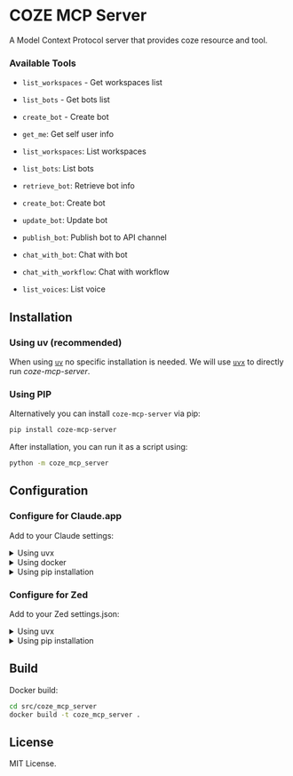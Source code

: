 # COZE MCP Server

A Model Context Protocol server that provides coze resource and tool.

### Available Tools

- `list_workspaces` - Get workspaces list
- `list_bots` - Get bots list
- `create_bot` - Create bot

- `get_me`: Get self user info
- `list_workspaces`: List workspaces
- `list_bots`: List bots
- `retrieve_bot`: Retrieve bot info
- `create_bot`: Create bot
- `update_bot`: Update bot
- `publish_bot`: Publish bot to API channel
- `chat_with_bot`: Chat with bot
- `chat_with_workflow`: Chat with workflow
- `list_voices`: List voice

## Installation

### Using uv (recommended)

When using [`uv`](https://docs.astral.sh/uv/) no specific installation is needed. We will
use [`uvx`](https://docs.astral.sh/uv/guides/tools/) to directly run *coze-mcp-server*.

### Using PIP

Alternatively you can install `coze-mcp-server` via pip:

```bash
pip install coze-mcp-server
```

After installation, you can run it as a script using:

```bash
python -m coze_mcp_server
```

## Configuration

### Configure for Claude.app

Add to your Claude settings:

<details>
<summary>Using uvx</summary>

```json
"mcpServers": {
  "coze-mcp-server": {
    "command": "uvx",
    "args": ["coze-mcp-server"]
  }
}
```
</details>

<details>
<summary>Using docker</summary>

```json
"mcpServers": {
  "coze-mcp-server": {
    "command": "docker",
    "args": ["run", "-i", "--rm", "coze-mcp-server"]
  }
}
```
</details>

<details>
<summary>Using pip installation</summary>

```json
"mcpServers": {
  "coze-mcp-server": {
    "command": "python",
    "args": ["-m", "coze_mcp_server"]
  }
}
```
</details>

### Configure for Zed

Add to your Zed settings.json:

<details>
<summary>Using uvx</summary>

```json
"context_servers": [
  "coze-mcp-server": {
    "command": "uvx",
    "args": ["coze-mcp-server"]
  }
],
```
</details>

<details>
<summary>Using pip installation</summary>

```json
"context_servers": {
  "coze-mcp-server": {
    "command": "python",
    "args": ["-m", "coze_mcp_server"]
  }
},
```
</details>

## Build

Docker build:

```bash
cd src/coze_mcp_server
docker build -t coze_mcp_server .
```

## License

MIT License.
